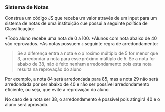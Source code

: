 <h3>Sistema de Notas</h3>

<p>Construa um código JS que receba um valor através de um input para um sistema de notas de uma instituição que possui a seguinte política de Classificação:</p>
*Todo aluno recebe uma nota de 0 a 100.
*Alunos com nota abaixo de 40 são reprovados.
*As notas possuem a seguinte regra de arredondamento:

>Se a diferença entra a nota e o p´roximo múltiplo de 5 for menor que 3, arredondar a nota para esse próximo múltiplo de 5.
>Se a nota for abaixo de 38, não é feito nenhum arredondamento pois esta nota resulta na reprovação do aluno.

<p>Por exemplo, a nota 84 será arredondada para 85, mas a nota 29 não será arredondada por ser abaixo de 40 e não ser possível arredondamento eficiente, ou seja, que evite a reprovação do aluno</p>
<p>No caso de a nota ser 38, o arredondamento é possível pois atingirá 40 e o aluno será aprovado.</p>
